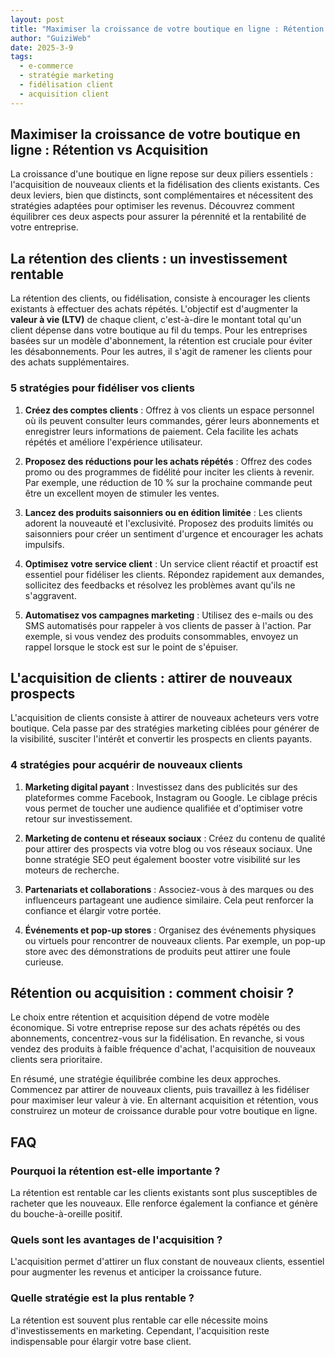 ```yaml
---
layout: post
title: "Maximiser la croissance de votre boutique en ligne : Rétention vs Acquisition"
author: "GuiziWeb"
date: 2025-3-9
tags:
  - e-commerce
  - stratégie marketing
  - fidélisation client
  - acquisition client
---
```


## Maximiser la croissance de votre boutique en ligne : Rétention vs Acquisition

La croissance d'une boutique en ligne repose sur deux piliers essentiels : l'acquisition de nouveaux clients et la fidélisation des clients existants. Ces deux leviers, bien que distincts, sont complémentaires et nécessitent des stratégies adaptées pour optimiser les revenus. Découvrez comment équilibrer ces deux aspects pour assurer la pérennité et la rentabilité de votre entreprise.

## **La rétention des clients : un investissement rentable**

La rétention des clients, ou fidélisation, consiste à encourager les clients existants à effectuer des achats répétés. L'objectif est d'augmenter la **valeur à vie (LTV)** de chaque client, c'est-à-dire le montant total qu'un client dépense dans votre boutique au fil du temps. Pour les entreprises basées sur un modèle d'abonnement, la rétention est cruciale pour éviter les désabonnements. Pour les autres, il s'agit de ramener les clients pour des achats supplémentaires.

### **5 stratégies pour fidéliser vos clients**

1. **Créez des comptes clients** : Offrez à vos clients un espace personnel où ils peuvent consulter leurs commandes, gérer leurs abonnements et enregistrer leurs informations de paiement. Cela facilite les achats répétés et améliore l'expérience utilisateur.

2. **Proposez des réductions pour les achats répétés** : Offrez des codes promo ou des programmes de fidélité pour inciter les clients à revenir. Par exemple, une réduction de 10 % sur la prochaine commande peut être un excellent moyen de stimuler les ventes.

3. **Lancez des produits saisonniers ou en édition limitée** : Les clients adorent la nouveauté et l'exclusivité. Proposez des produits limités ou saisonniers pour créer un sentiment d'urgence et encourager les achats impulsifs.

4. **Optimisez votre service client** : Un service client réactif et proactif est essentiel pour fidéliser les clients. Répondez rapidement aux demandes, sollicitez des feedbacks et résolvez les problèmes avant qu'ils ne s'aggravent.

5. **Automatisez vos campagnes marketing** : Utilisez des e-mails ou des SMS automatisés pour rappeler à vos clients de passer à l'action. Par exemple, si vous vendez des produits consommables, envoyez un rappel lorsque le stock est sur le point de s'épuiser.

## **L'acquisition de clients : attirer de nouveaux prospects**

L'acquisition de clients consiste à attirer de nouveaux acheteurs vers votre boutique. Cela passe par des stratégies marketing ciblées pour générer de la visibilité, susciter l'intérêt et convertir les prospects en clients payants.

### **4 stratégies pour acquérir de nouveaux clients**

1. **Marketing digital payant** : Investissez dans des publicités sur des plateformes comme Facebook, Instagram ou Google. Le ciblage précis vous permet de toucher une audience qualifiée et d'optimiser votre retour sur investissement.

2. **Marketing de contenu et réseaux sociaux** : Créez du contenu de qualité pour attirer des prospects via votre blog ou vos réseaux sociaux. Une bonne stratégie SEO peut également booster votre visibilité sur les moteurs de recherche.

3. **Partenariats et collaborations** : Associez-vous à des marques ou des influenceurs partageant une audience similaire. Cela peut renforcer la confiance et élargir votre portée.

4. **Événements et pop-up stores** : Organisez des événements physiques ou virtuels pour rencontrer de nouveaux clients. Par exemple, un pop-up store avec des démonstrations de produits peut attirer une foule curieuse.

## **Rétention ou acquisition : comment choisir ?**

Le choix entre rétention et acquisition dépend de votre modèle économique. Si votre entreprise repose sur des achats répétés ou des abonnements, concentrez-vous sur la fidélisation. En revanche, si vous vendez des produits à faible fréquence d'achat, l'acquisition de nouveaux clients sera prioritaire.

En résumé, une stratégie équilibrée combine les deux approches. Commencez par attirer de nouveaux clients, puis travaillez à les fidéliser pour maximiser leur valeur à vie. En alternant acquisition et rétention, vous construirez un moteur de croissance durable pour votre boutique en ligne.

## **FAQ**

### **Pourquoi la rétention est-elle importante ?**
La rétention est rentable car les clients existants sont plus susceptibles de racheter que les nouveaux. Elle renforce également la confiance et génère du bouche-à-oreille positif.

### **Quels sont les avantages de l'acquisition ?**
L'acquisition permet d'attirer un flux constant de nouveaux clients, essentiel pour augmenter les revenus et anticiper la croissance future.

### **Quelle stratégie est la plus rentable ?**
La rétention est souvent plus rentable car elle nécessite moins d'investissements en marketing. Cependant, l'acquisition reste indispensable pour élargir votre base client.
